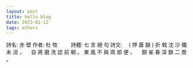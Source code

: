 ```yaml
---
layout: post
title: hello blog
date: 2023-01-12 
tags: others
---
```

詩名: 赤 壁
作者: 杜 牧 　　 詩體: 七 言 絕 句
詩文: 　( 押 蕭 韻 )
折 戟 沈 沙 鐵 未 消 ，	　自 將 磨 洗 認 前 朝 。
東 風 不 與 周 郎 便 ，	　銅 雀 春 深 鎖 二 喬 。